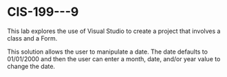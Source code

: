 # CIS-199---9
This lab explores the use of Visual Studio to create a project that involves a class and a Form.

This solution allows the user to manipulate a date. The date defaults to 01/01/2000 and then the user can enter a month, 
date, and/or year value to change the date.
